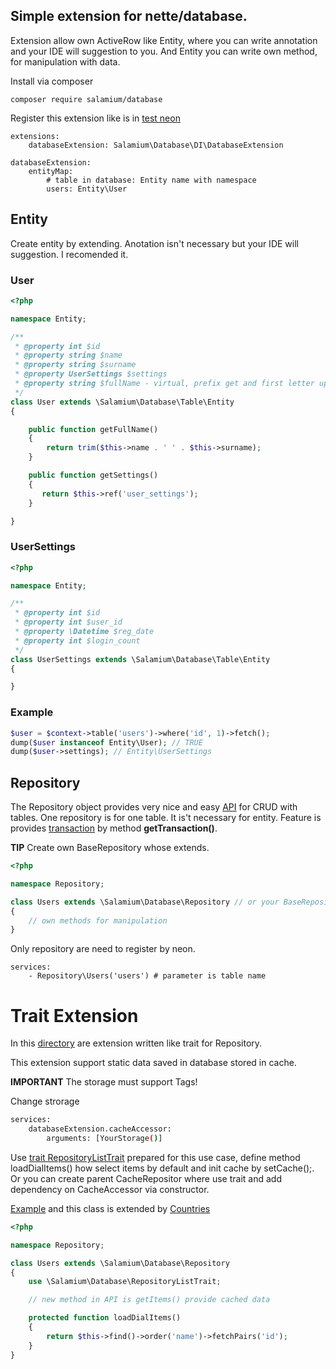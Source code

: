 Simple extension for nette/database.
-----------------------------------

Extension allow own ActiveRow like Entity, where you can write annotation and your IDE will suggestion to you. And Entity you can write own method, for manipulation with data.

Install via composer
```
composer require salamium/database
```

Register this extension like is in [test neon](tests/config/config.neon)

```neon
extensions:
	databaseExtension: Salamium\Database\DI\DatabaseExtension

databaseExtension:
	entityMap:
		# table in database: Entity name with namespace
		users: Entity\User
```

## Entity

Create entity by extending. Anotation isn't necessary but your IDE will suggestion. I recomended it.

### User
```php
<?php

namespace Entity;

/**
 * @property int $id
 * @property string $name
 * @property string $surname
 * @property UserSettings $settings
 * @property string $fullName - virtual, prefix get and first letter upper then call method getFullName()
 */
class User extends \Salamium\Database\Table\Entity
{

	public function getFullName()
	{
		return trim($this->name . ' ' . $this->surname);
	}

	public function getSettings()
	{
	   return $this->ref('user_settings');
	}

}

```
### UserSettings
```php
<?php

namespace Entity;

/**
 * @property int $id
 * @property int $user_id
 * @property \Datetime $reg_date
 * @property int $login_count
 */
class UserSettings extends \Salamium\Database\Table\Entity
{

}
```

### Example
```php
$user = $context->table('users')->where('id', 1)->fetch();
dump($user instanceof Entity\User); // TRUE
dump($user->settings); // Entity\UserSettings
```

## Repository

The Repository object provides very nice and easy [API](src/Repository.php) for CRUD with tables. One repository is for one table. It is't necessary for entity. Feature is provides [transaction](src/Transaction.php) by method **getTransaction()**.

**TIP** Create own BaseRepository whose extends.

```php
<?php

namespace Repository;

class Users extends \Salamium\Database\Repository // or your BaseRepository extended \Salamium\Database\Repository
{
    // own methods for manipulation
}
```

Only repository are need to register by neon.
```neon
services:
	- Repository\Users('users') # parameter is table name
```

# Trait Extension
In this [directory](src/Extension/) are extension written like trait for Repository.

This extension support static data saved in database stored in cache.

**IMPORTANT** The storage must support Tags!

Change strorage
```sh
services:
	databaseExtension.cacheAccessor:
		arguments: [YourStorage()]
```

Use [trait RepositoryListTrait](src/RepositoryListTrait.php) prepared for this use case, define method loadDialItems() how select items by default and init cache by setCache();. Or you can create parent CacheRepositor where use trait and add dependency on CacheAccessor via constructor.

[Example](tests/Model/Repository/RepositoryCache.php) and this class is extended by [Countries](tests/Model/Repository/Countries.php)
```php
<?php

namespace Repository;

class Users extends \Salamium\Database\Repository
{
	use \Salamium\Database\RepositoryListTrait;

	// new method in API is getItems() provide cached data

	protected function loadDialItems()
	{
		return $this->find()->order('name')->fetchPairs('id');
	}
}
```